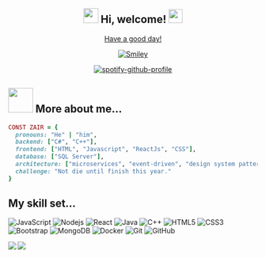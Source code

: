 <div align="center">
<h2> <img src="https://emojis.slackmojis.com/emojis/images/1588315024/8823/hyperkitty.gif?1588315024" width="30" /> Hi, welcome! <img src="https://emojis.slackmojis.com/emojis/images/1621024394/39092/cat-roll.gif?1621024394" width="28"/><a href="https://github.com/xrkffgg/xrkffgg/blob/master/quotations.md"></h2>  
</div>
  
<div align="center">
<p>Have a good day!</p>
<div>
<img src="https://github.com/fnky/fnky/raw/fnky/img/smile.gif" alt="Smiley" align="center">
</div>
</div>


<div align = "center"> 
  
[![spotify-github-profile](https://spotify-github-profile.kittinanx.com/api/view?uid=31mif2jwfilzl3am2pgatb4qrsxu&cover_image=true&theme=novatorem&show_offline=false&background_color=121212&interchange=false&bar_color=ee00ff&bar_color_cover=false)](https://github.com/kittinan/spotify-github-profile)

</div>


## <img src="https://media.giphy.com/media/VgCDAzcKvsR6OM0uWg/giphy.gif" width="50"> More about me...  

```ruby
CONST ZAIR = {
  pronouns: "He" | "him",
  backend: ["C#", "C++"],
  frontend: ["HTML", "Javascript", "ReactJs", "CSS"],
  database: ["SQL Server"],
  architecture: ["microservices", "event-driven", "design system pattern"],
  challenge: "Not die until finish this year."
}
```


## My skill set...
![JavaScript](https://img.shields.io/badge/-JavaScript-black?style=flat-square&logo=javascript)
![Nodejs](https://img.shields.io/badge/-Nodejs-black?style=flat-square&logo=Node.js)
![React](https://img.shields.io/badge/-React-black?style=flat-square&logo=react)
![Java](https://img.shields.io/badge/-java-E34A86?style=flat-square&logo=java)
![C++](https://img.shields.io/badge/-C++-00599C?style=flat-square&logo=c)
![HTML5](https://img.shields.io/badge/-HTML5-E34F26?style=flat-square&logo=html5&logoColor=white)
![CSS3](https://img.shields.io/badge/-CSS3-1572B6?style=flat-square&logo=css3)
![Bootstrap](https://img.shields.io/badge/-Bootstrap-563D7C?style=flat-square&logo=bootstrap)
![MongoDB](https://img.shields.io/badge/-MongoDB-black?style=flat-square&logo=mongodb)
![Docker](https://img.shields.io/badge/-Docker-black?style=flat-square&logo=docker)
![Git](https://img.shields.io/badge/-Git-black?style=flat-square&logo=git)
![GitHub](https://img.shields.io/badge/-GitHub-181717?style=flat-square&logo=github)

<a href="#dereknguyen269-title">
<img src="https://github-readme-stats.vercel.app/api/top-langs/?username=tobiaszairusandivara&layout=compact&count_private=true" />
<img align="left" src="https://github-readme-stats.vercel.app/api?username=tobiaszairusandivara&show_icons=true&count_private=true" />
</a>



